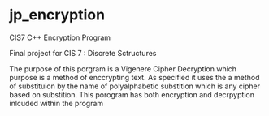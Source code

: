 # jp_encryption
CIS7 C++ Encryption Program

Final project for CIS 7 : Discrete Sctructures 

The purpose of this porgram is a Vigenere Cipher Decryption which purpose is a method of enccrypting text. As specified it uses the a method of substituion by the name of polyalphabetic substition which is any cipher based on substition. This porogram has both encryption and decrpyption inlcuded within the program 




